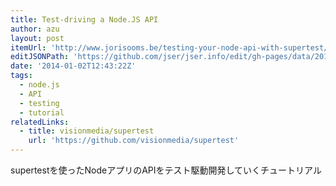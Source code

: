 ```yaml
---
title: Test-driving a Node.JS API
author: azu
layout: post
itemUrl: 'http://www.jorisooms.be/testing-your-node-api-with-supertest/'
editJSONPath: 'https://github.com/jser/jser.info/edit/gh-pages/data/2014/01/index.json'
date: '2014-01-02T12:43:22Z'
tags:
  - node.js
  - API
  - testing
  - tutorial
relatedLinks:
  - title: visionmedia/supertest
    url: 'https://github.com/visionmedia/supertest'
---
```

supertestを使ったNodeアプリのAPIをテスト駆動開発していくチュートリアル
